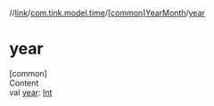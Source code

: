 //[link](../../index.md)/[com.tink.model.time](../index.md)/[[common]YearMonth](index.md)/[year](year.md)



# year  
[common]  
Content  
val [year](year.md): [Int](https://kotlinlang.org/api/latest/jvm/stdlib/kotlin/-int/index.html)  



